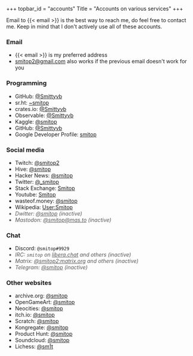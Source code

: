 +++
topbar_id = "accounts"
Title = "Accounts on various services"
+++

Email to {{< email >}} is the best way to reach me, do feel free to contact me. Keep in mind that I don't actively use all of these accounts.

### Email
- {{< email >}} is my preferred address
- smitop2@gmail.com also works if the previous email doesn't work for you

<style>
.acc-list > li.inactive, .acc-list > li.inactive > a { color: #585858; font-style: italic; }
.acc-list > li.inactive:after { content: " (inactive)" }
</style>

### Programming
<ul class="acc-list">
<li>GitHub: <a href="https://github.com/Smittyvb/">@Smittyvb</a></li>
<li>sr.ht: <a href="https://sr.ht/~smitop/">~smitop</a></li>
<li>crates.io: <a href="https://crates.io/users/Smittyvb">@Smittyvb</a></li>
<li>Observable: <a href="https://observablehq.com/@smittyvb">@Smittyvb</a></li>
<li>Kaggle: <a href="https://www.kaggle.com/smitop">@smitop</a></li>
<li>GitHub: <a href="https://github.com/Smittyvb/">@Smittyvb</a></li>
<li>Google Developer Profile: <a href="https://g.dev/smitop">smitop</a></li>
</ul>

### Social media
<ul class="acc-list">
<li>Twitch: <a href="https://twitch.tv/smitop2">@smitop2</a></li>
<li>Hive: <a href="https://hiveblocks.com/@smitop">@smitop</a></li>
<li>Hacker News: <a href="https://news.ycombinator.com/user?id=smitop">@smitop</a></li>
<li>Twitter: <a href="https://twitter.com/_smitop">@_smitop</a></li>
<li>Stack Exchange: <a href="https://stackexchange.com/users/13986849/smitop?tab=accounts">Smitop</a></li>
<li>Youtube: <a href="https://www.youtube.com/channel/UCg9cKCFNaVDYmXK2u-FxX1w/">Smitop</a></li>
<li>wasteof.money: <a href="https://wasteof.money/users/smitop">@smitop</a></li>
<li>Wikipedia: <a href="https://en.wikipedia.org/wiki/Special:Contributions/Smitop">User:Smitop</a></li>
<li class="inactive">Dwitter: <a href="https://www.dwitter.net/u/Smitop">@smitop</a></li>
<li class="inactive">Mastodon: <a href="https://mas.to/@smitop">@smitop@mas.to</a></li>
</ul>

### Chat
<ul class="acc-list">
<li>Discord: <code>@smitop#9929</code></li>
<li class="inactive">IRC: <code>smitop</code> on <a href="https://libera.chat/">libera.chat</a> and others</li>
<li class="inactive">Matrix: <a href="https://matrix.to/#/@smitop2:matrix.org">@smitop2:matrix.org</a> and others</li>
<li class="inactive">Telegram: <a href="https://t.me/smitop">@smitop</a></li>
</ul>

### Other websites
<ul class="acc-list">
<li>archive.org: <a href="https://archive.org/details/@smitop">@smitop</a></li>
<li>OpenGameArt: <a href="https://opengameart.org/users/smitop">@smitop</a></li>
<li>Neocities: <a href="https://neocities.org/site/smitop">@smitop</a></li>
<li>itch.io: <a href="https://smitop.itch.io/">@smitop</a></li>
<li>Scratch: <a href="https://scratch.mit.edu/users/smitop/">@smitop</a></li>
<li>Kongregate: <a href="https://www.kongregate.com/accounts/smitop">@smitop</a></li>
<li>Product Hunt: <a href="https://www.producthunt.com/@_smitop">@smitop</a></li>
<li>Soundcloud: <a href="https://soundcloud.com/smitop">@smitop</a></li>
<li>Lichess: <a href="https://lichess.org/@/sm1t">@sm1t</a></li>
</ul>
